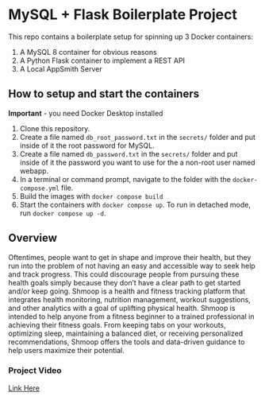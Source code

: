 # MySQL + Flask Boilerplate Project

This repo contains a boilerplate setup for spinning up 3 Docker containers: 
1. A MySQL 8 container for obvious reasons
1. A Python Flask container to implement a REST API
1. A Local AppSmith Server

## How to setup and start the containers
**Important** - you need Docker Desktop installed

1. Clone this repository.  
1. Create a file named `db_root_password.txt` in the `secrets/` folder and put inside of it the root password for MySQL. 
1. Create a file named `db_password.txt` in the `secrets/` folder and put inside of it the password you want to use for the a non-root user named webapp. 
1. In a terminal or command prompt, navigate to the folder with the `docker-compose.yml` file.  
1. Build the images with `docker compose build`
1. Start the containers with `docker compose up`.  To run in detached mode, run `docker compose up -d`. 

## Overview
Oftentimes, people want to get in shape and improve their health, but they run into the problem of not having an easy and accessible way to seek help and track progress. This could discourage people from pursuing these health goals simply because they don’t have a clear path to get started and/or keep going. Shmoop is a health and fitness tracking platform that integrates health monitoring, nutrition management, workout suggestions, and other analytics with a goal of uplifting physical health. Shmoop is intended to help anyone from a fitness beginner to a trained professional in achieving their fitness goals. From keeping tabs on your workouts, optimizing sleep, maintaining a balanced diet, or receiving personalized recommendations, Shmoop offers the tools and data-driven guidance to help users maximize their potential.


### Project Video
[Link Here](https://drive.google.com/file/d/13AhGOv4PU-4Y6P6R5obObJ8d50Vkdi2g/view?usp=sharing)</u>
